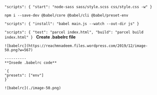 `"scripts": {
    "start": "node-sass sass/style.scss css/style.css -w"
}
`
```Transpile js in Babel
npm i --save-dev @babel/core @babel/cli @babel/preset-env
```
`"scripts": {
    "install": "babel main.js --watch --out-dir js"
}`

`"scripts": {
    "test": "parcel index.html",
    "build": "parcel build index.html"
}
`
**Create .babelrc file**
~~~~
![babelrc](https://reachmnadeem.files.wordpress.com/2019/12/image-50.png?w=567)

----------
**Insede .babelrc code**

`{
"presets": ["env"]    
}`

![babelrc](./image-50.png)